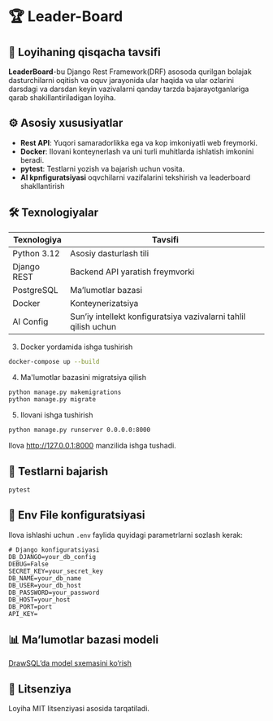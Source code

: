 # 🏆 Leader-Board

## 📌 Loyihaning qisqacha tavsifi
**LeaderBoard**-bu Django Rest Framework(DRF) asosoda qurilgan bolajak dasturchilarni oqitish va oquv jarayonida
ular haqida va ular ozlarini darsdagi va darsdan keyin vazivalarni qanday tarzda bajarayotganlariga qarab 
shakillantiriladigan loyiha.


## ⚙️ Asosiy xususiyatlar

- **Rest API**: Yuqori samaradorlikka ega va kop imkoniyatli web freymorki.
- **Docker**: Ilovani konteynerlash va uni turli muhitlarda ishlatish imkonini beradi.
- **pytest**: Testlarni yozish va bajarish uchun vosita.
- **AI kpnfiguratsiyasi** oqvchilarni vazifalarini tekshirish va leaderboard shakllantirish


## 🛠 Texnologiyalar

| Texnologiya      | Tavsifi                                                         |
|------------------|-----------------------------------------------------------------|
| Python 3.12      | Asosiy dasturlash tili                                          |
| Django REST      | Backend API yaratish freymvorki                                 |
| PostgreSQL       | Ma’lumotlar bazasi                                              |
| Docker           | Konteynerizatsiya                                               |
| AI Config        | Sun’iy intellekt konfiguratsiya vazivalarni tahlil qilish uchun |

3. Docker yordamida ishga tushirish

```bash
docker-compose up --build
```

4. Ma'lumotlar bazasini migratsiya qilish

```bash
python manage.py makemigrations
python manage.py migrate
```

5. Ilovani ishga tushirish

```bash
python manage.py runserver 0.0.0.0:8000
```

Ilova http://127.0.0.1:8000 manzilida ishga tushadi.

## 🧪 Testlarni bajarish

```bash
pytest
```

## 🔧 Env File konfiguratsiyasi

Ilova ishlashi uchun `.env` faylida quyidagi parametrlarni sozlash kerak:

```env
# Django konfiguratsiyasi
DB_DJANGO=your_db_config
DEBUG=False
SECRET_KEY=your_secret_key
DB_NAME=your_db_name
DB_USER=your_db_host
DB_PASSWORD=your_password
DB_HOST=your_host
DB_PORT=port
API_KEY=
```

## 📊 Ma’lumotlar bazasi modeli

[DrawSQL’da model sxemasini ko‘rish](https://drawsql.app/teams/gayrat-1/diagrams/leadrboard)

## 📄 Litsenziya

Loyiha MIT litsenziyasi asosida tarqatiladi.
